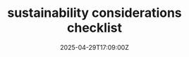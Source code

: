 ---
title: sustainability considerations checklist
linkTitle: sustainability considerations checklist
date: '2025-04-29T17:09:00Z'
weight: 1
description: No content
draft: false
ref: sustainability-considerations-checklist
---